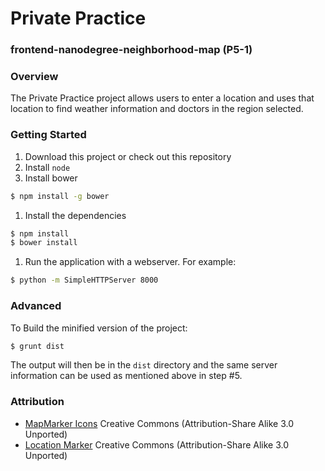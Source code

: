 # Private Practice
### frontend-nanodegree-neighborhood-map (P5-1)

### Overview
The Private Practice project allows users to enter a location and uses that location to find weather information and doctors in the region selected.

### Getting Started
1. Download this project or check out this repository
1. Install ```node```
1. Install bower
```bash
$ npm install -g bower
```
1. Install the dependencies
```bash
$ npm install
$ bower install
```
1. Run the application with a webserver. For example:
```bash
$ python -m SimpleHTTPServer 8000
```

### Advanced
To Build the minified version of the project:
```bash
$ grunt dist
```
The output will then be in the ```dist``` directory and the same server information can be used as mentioned above in step #5.
### Attribution

* [MapMarker Icons](https://www.iconfinder.com/iconsets/mapicons) Creative Commons (Attribution-Share Alike 3.0 Unported)
* [Location Marker](https://www.iconfinder.com/iconsets/google-material-design-icons) Creative Commons (Attribution-Share Alike 3.0 Unported)

